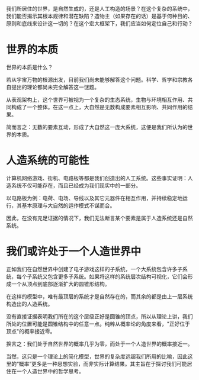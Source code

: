 我们所居住的世界，是自然生成的，还是人工构造的场景？在这个复杂的系统中，我们能否揭示其根本规律和潜在缺陷？造物主（如果存在的话）是基于何种目的、原则和底线来设计这一切的？在这个宏大框架下，我们应当如何定位自己和行动？

# 世界的本质

世界的本质是什么？

若从宇宙万物的根源出发，目前我们尚未能够解答这个问题。科学、哲学和宗教各自提出的理论都尚未完全解答这一谜题。

从表观架构上，这个世界可被视为一个复杂的生态系统，生物与环境相互作用、共同构成了一个整体。在这一点上，大自然是无数构成要素相互影响、共同作用的结果。

简而言之：无数的要素互动，形成了大自然这一庞大系统，这便是我们所认为的世界的本质。

# 人造系统的可能性

计算机网络游戏、街机、电路板等都是我们创造出的人工系统。这些事实证明：人造系统不仅可能存在，而且已经成为我们现实中的一部分。

以电路板为例：电荷、电场、导线以及其它元器件在相互作用，并持续稳定地运行，其基本原理与大自然的运作模式不谋而合。

因此，在没有充足证据的情况下，我们无法断言某个要素是属于人造系统还是自然系统。

# 我们或许处于一个人造世界中

正如我们在自然世界中创建了电子游戏这样的子系统，一个大系统包含许多子系统，每个子系统又包含更多子系统。如果将这样的系统层次结构可视化，它们会形成一个从顶点到底部逐渐扩大的圆锥形结构。

在这样的模型中，唯有最顶层的系统才是自然存在的，而其余的都是由上一层系统构造出的人造系统。

没有直接证据表明我们所在的这个层级正好是圆锥的顶点，所以从理论上讲，我们所处的位置可能是圆锥结构中的任意一点。纯粹从概率论的角度来看，"正好位于顶点"的概率接近零。

换言之：我们处于自然世界的概率几乎为零，而处于一个人造世界的概率接近一。

当然，这只是一个理论上的简化模型，世界的复杂度远超我们所用的比喻，因此这里的“概率”更多是一种思想实验，而非实际计算结果。其主旨在于探讨我们可能居住在一个人造世界中的哲学思考。
